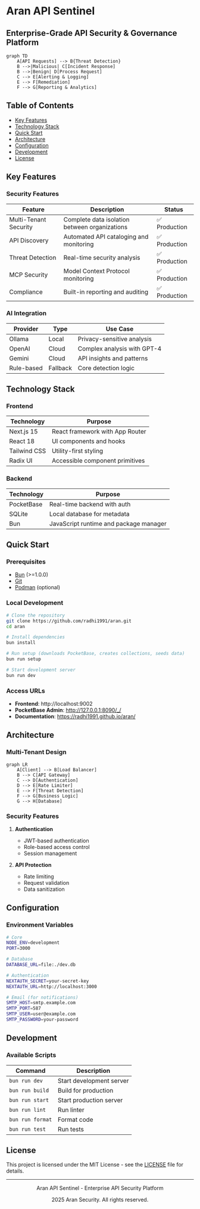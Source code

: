 # Aran API Sentinel

## Enterprise-Grade API Security & Governance Platform

```mermaid
graph TD
    A[API Requests] --> B{Threat Detection}
    B -->|Malicious| C[Incident Response]
    B -->|Benign| D[Process Request]
    C --> E[Alerting & Logging]
    E --> F[Remediation]
    F --> G[Reporting & Analytics]
```

## Table of Contents
- [Key Features](#key-features)
- [Technology Stack](#technology-stack)
- [Quick Start](#quick-start)
- [Architecture](#architecture)
- [Configuration](#configuration)
- [Development](#development)
- [License](#license)

## Key Features

### Security Features
| Feature | Description | Status |
|---------|-------------|--------|
| Multi-Tenant Security | Complete data isolation between organizations | ✅ Production |
| API Discovery | Automated API cataloging and monitoring | ✅ Production |
| Threat Detection | Real-time security analysis | ✅ Production |
| MCP Security | Model Context Protocol monitoring | ✅ Production |
| Compliance | Built-in reporting and auditing | ✅ Production |

### AI Integration
| Provider | Type | Use Case |
|----------|------|----------|
| Ollama | Local | Privacy-sensitive analysis |
| OpenAI | Cloud | Complex analysis with GPT-4 |
| Gemini | Cloud | API insights and patterns |
| Rule-based | Fallback | Core detection logic |

## Technology Stack

### Frontend
| Technology | Purpose |
|------------|---------|
| Next.js 15 | React framework with App Router |
| React 18 | UI components and hooks |
| Tailwind CSS | Utility-first styling |
| Radix UI | Accessible component primitives |

### Backend
| Technology | Purpose |
|------------|---------|
| PocketBase | Real-time backend with auth |
| SQLite | Local database for metadata |
| Bun | JavaScript runtime and package manager |

## Quick Start

### Prerequisites
- [Bun](https://bun.sh/) (>=1.0.0)
- [Git](https://git-scm.com/)
- [Podman](https://podman.io/) (optional)

### Local Development

```bash
# Clone the repository
git clone https://github.com/radhi1991/aran.git
cd aran

# Install dependencies
bun install

# Run setup (downloads PocketBase, creates collections, seeds data)
bun run setup

# Start development server
bun run dev
```

### Access URLs
- **Frontend**: http://localhost:9002
- **PocketBase Admin**: http://127.0.0.1:8090/_/
- **Documentation**: https://radhi1991.github.io/aran/

## Architecture

### Multi-Tenant Design
```mermaid
graph LR
    A[Client] --> B[Load Balancer]
    B --> C[API Gateway]
    C --> D[Authentication]
    D --> E[Rate Limiter]
    E --> F[Threat Detection]
    F --> G[Business Logic]
    G --> H[Database]
```

### Security Features
1. **Authentication**
   - JWT-based authentication
   - Role-based access control
   - Session management

2. **API Protection**
   - Rate limiting
   - Request validation
   - Data sanitization

## Configuration

### Environment Variables
```bash
# Core
NODE_ENV=development
PORT=3000

# Database
DATABASE_URL=file:./dev.db

# Authentication
NEXTAUTH_SECRET=your-secret-key
NEXTAUTH_URL=http://localhost:3000

# Email (for notifications)
SMTP_HOST=smtp.example.com
SMTP_PORT=587
SMTP_USER=user@example.com
SMTP_PASSWORD=your-password
```

## Development

### Available Scripts
| Command | Description |
|---------|-------------|
| `bun run dev` | Start development server |
| `bun run build` | Build for production |
| `bun run start` | Start production server |
| `bun run lint` | Run linter |
| `bun run format` | Format code |
| `bun run test` | Run tests |

## License

This project is licensed under the MIT License - see the [LICENSE](LICENSE) file for details.

---

<div align="center">
  <p>Aran API Sentinel - Enterprise API Security Platform</p>
  <p> 2025 Aran Security. All rights reserved.</p>
</div>
